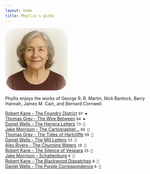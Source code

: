 ```yaml
---
layout: home
title: Phyllis's picks
---
```


![Phyllis](/assets/phyllis.png)

Phyllis enjoys the works of George R. R. Martin, Nick Bantock, Barry Hannah, James M. Cain, and Bernard Cornwell.

[Robert Kane - The Foundry District](/works/Robert-Kane-The-Foundry-District.html) `97 ❤️`  
[Thomas Grey - The Wire Between](/works/Thomas-Grey-The-Wire-Between.html) `84 ❤️`  
[Daniel Wells - The Herrera Letters](/works/Daniel-Wells-The-Herrera-Letters.html) `73 🩷`  
[Jake Morrison - The Cartographer…](/works/Jake-Morrison-The-Cartographer's-Descent.html) `66 🩷`  
[Thomas Grey - The Tides of Hartcliffe](/works/Thomas-Grey-The-Tides-of-Hartcliffe.html) `59 🧡`  
[Daniel Wells - The Mill Letters](/works/Daniel-Wells-The-Mill-Letters.html) `53 🧡`  
[Alex Rivers - The Churning Waters](/works/Alex-Rivers-The-Churning-Waters.html) `19 🩶`  
[Robert Kane - The Silence of Vespara](/works/Robert-Kane-The-Silence-of-Vespara.html) `15 🩶`  
[Jake Morrison - Schattenburg](/works/Jake-Morrison-Schattenburg.html) `9 🩶`  
[Robert Kane - The Blackwood Dispatches](/works/Robert-Kane-The-Blackwood-Dispatches.html) `0 🩶`  
[Daniel Wells - The Purple Correspondence](/works/Daniel-Wells-The-Purple-Correspondence.html) `0 🩶`  
